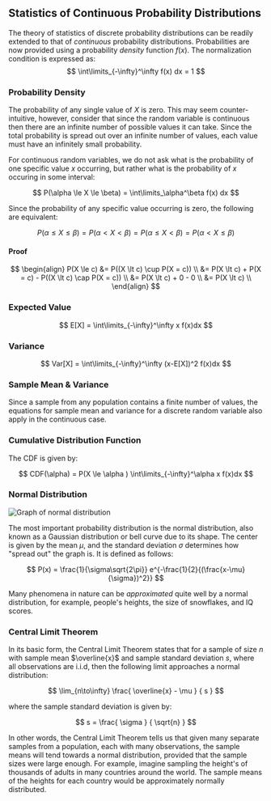 ## Statistics of Continuous Probability Distributions
The theory of statistics of discrete probability distributions can be readily extended to that of _continuous_ probability distributions. Probabilities are now provided using a probability _density_ function $f(x)$. The normalization condition is expressed as:
$$ \int\limits_{-\infty}^\infty f(x) dx = 1 $$

### Probability Density
The probability of any single value of $X$ is zero. This may seem counter-intuitive, however, consider that since the random variable is continuous then there are an infinite number of possible values it can take. Since the total probability is spread out over an infinite number of values, each value must have an infinitely small probability.

For continuous random variables, we do not ask what is the probability of one specific value $x$ occurring, but rather what is the probability of $x$ occuring in some interval:

$$ P(\alpha \le X \le \beta) = \int\limits_\alpha^\beta f(x) dx $$

Since the probability of any specific value occurring is zero, the following are equivalent:

$$ P(\alpha \le X \le \beta) = P(\alpha \lt X \lt \beta) = P(\alpha \le X \lt \beta) = P(\alpha \lt X \le \beta)  $$

#### Proof

$$
\begin{align}
P(X \le c) &= P((X \lt c) \cup P(X = c)) \\
           &= P(X \lt c) + P(X = c) - P((X \lt c) \cap P(X = c)) \\
           &= P(X \lt c) + 0 - 0 \\
           &= P(X \lt c) \\
\end{align}
$$

### Expected Value


$$
    E[X] = \int\limits_{-\infty}^\infty x f(x)dx
$$

### Variance

$$
    Var[X] = \int\limits_{-\infty}^\infty (x-E[X])^2 f(x)dx
$$

### Sample Mean & Variance
Since a sample from any population contains a finite number of values, the equations for sample mean and variance for a discrete random variable also apply in the continuous case.

### Cumulative Distribution Function
The CDF is given by:

$$
    CDF(\alpha) = P(X \le \alpha )  \int\limits_{-\infty}^\alpha x f(x)dx
$$

### Normal Distribution

<img alt="Graph of normal distribution" src="https://upload.wikimedia.org/wikipedia/commons/thumb/8/8c/Standard_deviation_diagram.svg/1920px-Standard_deviation_diagram.svg.png"/>

The most important probability distribution is the normal distribution, also known as a Gaussian distribution or bell curve due to its shape. The center is given by the mean $\mu$, and the standard deviation $\sigma$ determines how "spread out" the graph is. It is defined as follows:

$$ P(x) = \frac{1}{\sigma\sqrt{2\pi}}  e^{-\frac{1}{2}{(\frac{x-\mu}{\sigma})^2}} $$

Many phenomena in nature can be _approximated_ quite well by a normal distribution, for example, people's heights, the size of snowflakes, and IQ scores.

### Central Limit Theorem
In its basic form, the Central Limit Theorem states that for a sample of size $n$ with sample mean $\overline{x}$ and sample standard deviation $s$, where all observations are i.i.d, then the following limit approaches a normal distribution:

$$
    \lim_{n\to\infty} \frac{ \overline{x} - \mu } { s }
$$

where the sample standard deviation is given by:

$$
    s = \frac{ \sigma } { \sqrt{n} }
$$

In other words, the Central Limit Theorem tells us that given many separate samples from a population, each with many observations, the sample means will tend towards a normal distribution, provided that the sample sizes were large enough. For example, imagine sampling the height's of thousands of adults in many countries around the world. The sample means of the heights for each country would be approximately normally distributed.

